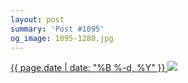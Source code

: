 ```yaml
---
layout: post
summary: 'Post #1095'
og_image: 1095-1280.jpg
---
```


<p>
 <time>
  <a href="/1095">
   {{ page.date | date: "%B %-d, %Y" }}
  </a>
 </time>
 <a href="/1095">
  <img data-taken="2/21/2020" sizes="(min-width: 700px) 50vw, calc(100vw - 2rem)" src="{{ site.assets_url }}/1095-640.jpg" srcset="{{ site.assets_url }}/1095-320.jpg 320w, {{ site.assets_url }}/1095-640.jpg 640w, {{ site.assets_url }}/1095-960.jpg 960w, {{ site.assets_url }}/1095-1280.jpg 1280w"/>
 </a>
</p>
